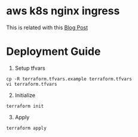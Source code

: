 # aws k8s nginx ingress

This is related with this [Blog Post]()

# Deployment Guide

1. Setup tfvars
```
cp -R terraform.tfvars.example terraform.tfvars
vi terraform.tfvars
```

2. Initialize
```
terraform init
```

3. Apply
```
terraform apply
```